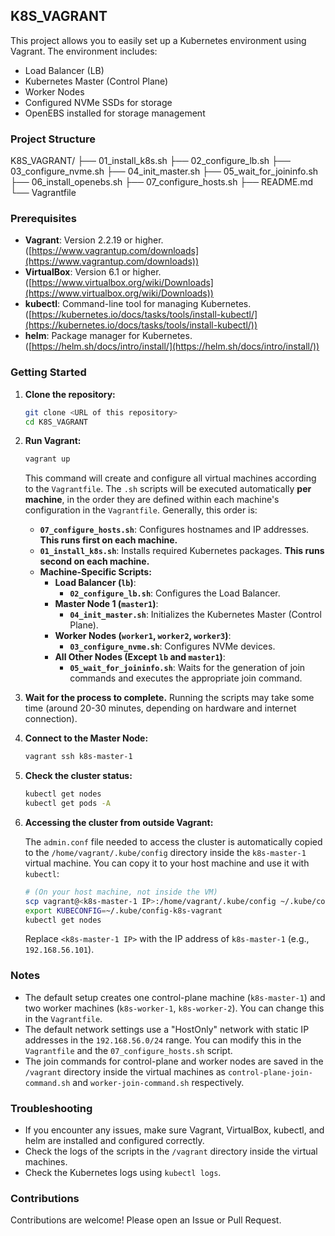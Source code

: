 ## K8S_VAGRANT

This project allows you to easily set up a Kubernetes environment using Vagrant. The environment includes:

  * Load Balancer (LB)
  * Kubernetes Master (Control Plane)
  * Worker Nodes
  * Configured NVMe SSDs for storage
  * OpenEBS installed for storage management

### Project Structure
K8S_VAGRANT/
├── 01_install_k8s.sh
├── 02_configure_lb.sh
├── 03_configure_nvme.sh
├── 04_init_master.sh
├── 05_wait_for_joininfo.sh
├── 06_install_openebs.sh
├── 07_configure_hosts.sh
├── README.md
└── Vagrantfile


### Prerequisites

  * **Vagrant**: Version 2.2.19 or higher. ([https://www.vagrantup.com/downloads](https://www.vagrantup.com/downloads))
  * **VirtualBox**: Version 6.1 or higher. ([https://www.virtualbox.org/wiki/Downloads](https://www.virtualbox.org/wiki/Downloads))
  * **kubectl**: Command-line tool for managing Kubernetes. ([https://kubernetes.io/docs/tasks/tools/install-kubectl/](https://kubernetes.io/docs/tasks/tools/install-kubectl/))
  * **helm**: Package manager for Kubernetes. ([https://helm.sh/docs/intro/install/](https://helm.sh/docs/intro/install/))

### Getting Started

1.  **Clone the repository:**

    ```bash
    git clone <URL of this repository>
    cd K8S_VAGRANT
    ```

2.  **Run Vagrant:**

    ```bash
    vagrant up
    ```

    This command will create and configure all virtual machines according to the `Vagrantfile`.
    The `.sh` scripts will be executed automatically **per machine**, in the order they are defined within each machine's configuration in the `Vagrantfile`. Generally, this order is:

      * **`07_configure_hosts.sh`**: Configures hostnames and IP addresses. **This runs first on each machine.**
      * **`01_install_k8s.sh`**: Installs required Kubernetes packages. **This runs second on each machine.**
      * **Machine-Specific Scripts:**
        * **Load Balancer (`lb`)**:
          * **`02_configure_lb.sh`**: Configures the Load Balancer.
        * **Master Node 1 (`master1`)**:
          * **`04_init_master.sh`**: Initializes the Kubernetes Master (Control Plane).
        * **Worker Nodes (`worker1`, `worker2`, `worker3`)**:
          * **`03_configure_nvme.sh`**: Configures NVMe devices.
        * **All Other Nodes (Except `lb` and `master1`)**:
          * **`05_wait_for_joininfo.sh`**: Waits for the generation of join commands and executes the appropriate join command.


3.  **Wait for the process to complete.** Running the scripts may take some time (around 20-30 minutes, depending on hardware and internet connection).

4.  **Connect to the Master Node:**

    ```bash
    vagrant ssh k8s-master-1
    ```

5.  **Check the cluster status:**

    ```bash
    kubectl get nodes
    kubectl get pods -A
    ```

6.  **Accessing the cluster from outside Vagrant:**

    The `admin.conf` file needed to access the cluster is automatically copied to the `/home/vagrant/.kube/config` directory inside the `k8s-master-1` virtual machine. You can copy it to your host machine and use it with `kubectl`:

    ```bash
    # (On your host machine, not inside the VM)
    scp vagrant@<k8s-master-1 IP>:/home/vagrant/.kube/config ~/.kube/config-k8s-vagrant
    export KUBECONFIG=~/.kube/config-k8s-vagrant
    kubectl get nodes
    ```

    Replace `<k8s-master-1 IP>` with the IP address of `k8s-master-1` (e.g., `192.168.56.101`).

### Notes

  * The default setup creates one control-plane machine (`k8s-master-1`) and two worker machines (`k8s-worker-1`, `k8s-worker-2`). You can change this in the `Vagrantfile`.
  * The default network settings use a "HostOnly" network with static IP addresses in the `192.168.56.0/24` range. You can modify this in the `Vagrantfile` and the `07_configure_hosts.sh` script.
  * The join commands for control-plane and worker nodes are saved in the `/vagrant` directory inside the virtual machines as `control-plane-join-command.sh` and `worker-join-command.sh` respectively.

### Troubleshooting

  * If you encounter any issues, make sure Vagrant, VirtualBox, kubectl, and helm are installed and configured correctly.
  * Check the logs of the scripts in the `/vagrant` directory inside the virtual machines.
  * Check the Kubernetes logs using `kubectl logs`.

### Contributions

Contributions are welcome\! Please open an Issue or Pull Request.